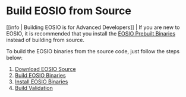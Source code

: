 # Build EOSIO from Source

[[info | Building EOSIO is for Advanced Developers]]
| If you are new to EOSIO, it is recommended that you install the [EOSIO Prebuilt Binaries](../00_install-prebuilt-binaries.md) instead of building from source.

To build the EOSIO binaries from the source code, just follow the steps below:

1. [Download EOSIO Source](01_download-eosio-source.md)
2. [Build EOSIO Binaries](02_build-eosio-binaries/index.md)
3. [Install EOSIO Binaries](03_install-eosio-binaries.md)
4. [Build Validation](04_build-validation.md)
